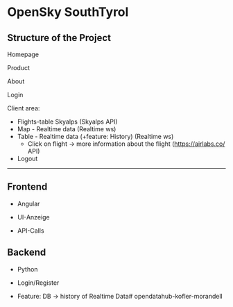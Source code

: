 # OpenSky SouthTyrol

## Structure of the Project

Homepage

Product

About

Login

Client area:

- Flights-table Skyalps (Skyalps API)
- Map - Realtime data (Realtime ws)
- Table - Realtime data (+feature: History) (Realtime ws)
  - Click on flight -> more information about the flight (https://airlabs.co/ API)
- Logout

---

## Frontend

- Angular

- UI-Anzeige

- API-Calls

## Backend

- Python

- Login/Register

- Feature: DB -> history of Realtime Data# opendatahub-kofler-morandell
